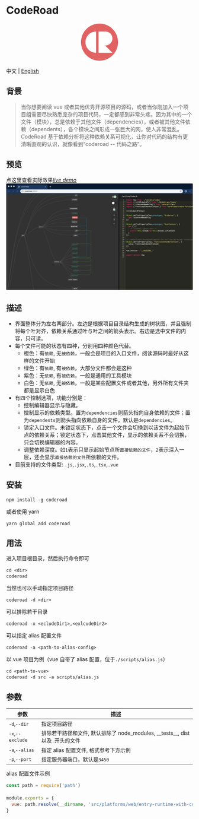 # CodeRoad

<p align="center"><img width="100" src="./client/src/coderoad-icon.png" alt="coderoad logo"></p>

中文 | [English](https://github.com/waningflow/CodeRoad)

## 背景

> 当你想要阅读 vue 或者其他优秀开源项目的源码，或者当你刚加入一个项目组需要尽快熟悉庞杂的项目代码，一定都感到非常头疼。因为其中的一个文件（模块），总是依赖于其他文件（dependencies），或者被其他文件依赖（dependents），各个模块之间形成一张巨大的网，使人非常混乱。CodeRoad 基于依赖分析将这种依赖关系可视化，让你对代码的结构有更清晰直观的认识，就像看到“coderoad -- 代码之路”。

## 预览

点这里查看实际效果[_live demo_](https://coderoad.waningflow.com/)
<img src="./screenshot.png" width="1000"/>

## 描述

- 界面整体分为左右两部分。左边是根据项目目录结构生成的树状图，并且强制将每个叶对齐，依赖关系通过叶与叶之间的箭头表示。右边是选中文件的内容，只可读。
- 每个文件可能的状态有四种，分别用四种颜色代替。
  - 橙色：有`依赖`, 无`被依赖`，一般会是项目的入口文件，阅读源码时最好从这样的文件开始
  - 绿色：有`依赖`, 有`被依赖`，大部分文件都会是这种
  - 紫色：无`依赖`, 有`被依赖`，一般是通用的工具模块
  - 白色：无`依赖`, 无`被依赖`，一般是某些配置文件或者其他，另外所有文件夹都是显示白色
- 有四个控制选项，功能分别是：
  - 控制编辑器显示与隐藏。
  - 控制显示的依赖类型。置为`dependencies`则箭头指向自身依赖的文件；置为`dependents`则箭头指向依赖自身的文件。默认是`dependencies`。
  - 锁定入口文件。未锁定状态下，点击一个文件会切换到以该文件为起始节点的依赖关系；锁定状态下，点击其他文件，显示的依赖关系不会切换，只会切换编辑器的内容。
  - 调整依赖深度。如`1`表示只显示起始节点所`直接依赖的文件`，`2`表示深入一层，还会显示`直接依赖的文件`所依赖的文件。
- 目前支持的文件类型: `.js`,`.jsx`,`.ts`,`.tsx`,`.vue`

## 安装

```
npm install -g coderoad
```

或者使用 yarn

```
yarn global add coderoad
```

## 用法

进入项目根目录，然后执行命令即可

```
cd <dir>
coderoad
```

当然也可以手动指定项目路径

```
coderoad -d <dir>
```

可以排除若干目录

```
coderoad -x <ecludeDir1>,<exlcudeDir2>
```

可以指定 alias 配置文件

```
coderoad -a <path-to-alias-config>
```

以 vue 项目为例（vue 自带了 alias 配置，位于`./scripts/alias.js`）

```
cd <path-to-vue>
coderoad -d src -a scripts/alias.js
```

## 参数

| 参数             | 描述                                                                               |
| ---------------- | ---------------------------------------------------------------------------------- |
| `-d`,`--dir`     | 指定项目路径                                                                       |
| `-x`,`--exclude` | 排除若干路径和文件, 默认排除了 node_modules, \_\_tests\_\_, dist 以及`.`开头的文件 |
| `-a`,`--alias`   | 指定 alias 配置文件, 格式参考下方示例                                              |
| `-p`,`--port`    | 指定服务器端口，默认是`3450`                                                       |

alias 配置文件示例

```js
const path = require('path')

module.exports = {
  vue: path.resolve(__dirname, 'src/platforms/web/entry-runtime-with-compiler')
}
```
